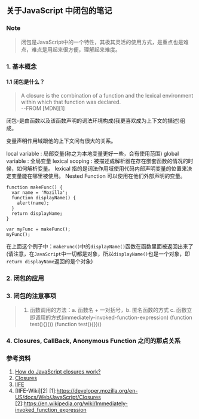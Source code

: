 ## 关于JavaScript 中闭包的笔记
### Note
>闭包是JavaScript中的一个特性，其极其灵活的使用方式，是重点也是难点，难点是用起来很方便，理解起来难度。
### 1. 基本概念
#### 1.1 闭包是什么？
>A closure is the combination of a function and the lexical environment within which that function was declared.                                
                                                                --FROM [MDN][1]

闭包-是由函数以及该函数声明的词法环境构成(我更喜欢成为上下文的描述)组成。

变量声明作用域跟他的上下文问有很大的关系。

local variable : 局部变量(称之为本地变量更好一些，会有使用范围)
global variable : 全局变量
lexical scoping : 被描述成解析器在存在嵌套函数的情况的时候，如何解析变量。
lexical 指的是词法作用域使用代码内部声明变量的位置来决定变量能在哪里被使用。
Nested Function 可以使用在他们外部声明的变量。


    function makeFunc() {
      var name = 'Mozilla';
      function displayName() {
        alert(name);
      }
      return displayName;
    }

    var myFunc = makeFunc();
    myFunc();


在上面这个例子中：```makeFunc()```中的```displayName()```函数在函数里面被返回出来了(请注意，在```JavaScript```中一切都是对象，所以```displayName()```也是一个对象，即```return displayName```返回的是个对象)


### 2. 闭包的应用


### 3. 闭包的注意事项
> 1. 函数调用的方法：a. 函数名 + 一对括号，b. 匿名函数的方式 c. 函数立即调用的方式(immediately-invoked-function-expression)
    (function test(){}())
    (function test(){})()

### 4. Closures, CallBack, Anonymous Function 之间的那点关系



### 参考资料
1. [How do JavaScript closures work?](https://stackoverflow.com/questions/111102/how-do-javascript-closures-work/111111#111111 "How do JavaScript closures work?")
2. [Closures](https://developer.mozilla.org/en-US/docs/Web/JavaScript/Closures "Closures")
3. [IIFE](http://benalman.com/news/2010/11/immediately-invoked-function-expression/ "IIFE")
4. [IIFE-Wiki][2]
[1]:https://developer.mozilla.org/en-US/docs/Web/JavaScript/Closures
[2]:https://en.wikipedia.org/wiki/Immediately-invoked_function_expression